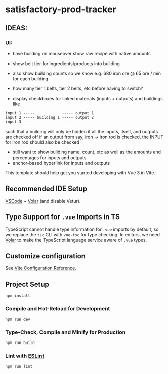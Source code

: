 # satisfactory-prod-tracker

## IDEAS:

### UI:

- have building on mouseover show raw recipe with native amounts
- show belt tier for ingredients/products into building
- also show building counts so we know e.g. 680 iron ore @ 65 ore / min for each building
- how many tier 1 belts, tier 2 belts, etc before having to switch?

- display checkboxes for linked materials (inputs + outputs) and buildings like

```
input 1 -----            ----- output 1
input 2 ----- building 1 ----- output 2
input 3 -----            -----
```

such that a building will only be hidden if all the inputs, itself, and outputs are checked off
if an output from say, iron -> iron rod is checked, the INPUT for iron rod should also be checked

- still want to show building name, count, etc as well as the amounts and percentages for inputs and outputs
- anchor-based hyperlink for inputs and outputs

This template should help get you started developing with Vue 3 in Vite.

## Recommended IDE Setup

[VSCode](https://code.visualstudio.com/) + [Volar](https://marketplace.visualstudio.com/items?itemName=Vue.volar) (and disable Vetur).

## Type Support for `.vue` Imports in TS

TypeScript cannot handle type information for `.vue` imports by default, so we replace the `tsc` CLI with `vue-tsc` for type checking. In editors, we need [Volar](https://marketplace.visualstudio.com/items?itemName=Vue.volar) to make the TypeScript language service aware of `.vue` types.

## Customize configuration

See [Vite Configuration Reference](https://vite.dev/config/).

## Project Setup

```sh
npm install
```

### Compile and Hot-Reload for Development

```sh
npm run dev
```

### Type-Check, Compile and Minify for Production

```sh
npm run build
```

### Lint with [ESLint](https://eslint.org/)

```sh
npm run lint
```
